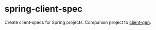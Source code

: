 # spring-client-spec

Create client-specs for Spring projects. Companion project to [client-gen](https://github.com/softwaresale/client-gen).
